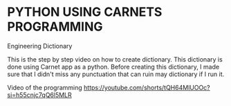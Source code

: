 # PYTHON USING CARNETS PROGRAMMING
Engineering Dictionary 

This is the step by step video on how to create dictionary. This dictionary is done using Carnet app as a python. Before creating this dictionary, I made sure that I didn't miss any punctuation that can ruin may dictionary if I run it. 

Video of the programming
https://youtube.com/shorts/tQH64MlUOOc?si=h55cnjc7qQ6l5MLR
